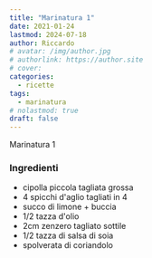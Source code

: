 ```yaml
---
title: "Marinatura 1"
date: 2021-01-24
lastmod: 2024-07-18
author: Riccardo
# avatar: /img/author.jpg
# authorlink: https://author.site
# cover: 
categories:
  - ricette
tags:
  - marinatura
# nolastmod: true
draft: false
---
```

Marinatura 1

### Ingredienti

- cipolla piccola tagliata grossa
- 4 spicchi d'aglio tagliati in 4
- succo di limone + buccia
- 1/2 tazza d'olio
- 2cm zenzero tagliato sottile
- 1/2 tazza di salsa di soia
- spolverata di coriandolo
